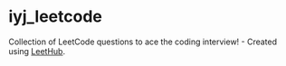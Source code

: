 # iyj_leetcode
Collection of LeetCode questions to ace the coding interview! - Created using [LeetHub](https://github.com/QasimWani/LeetHub).

